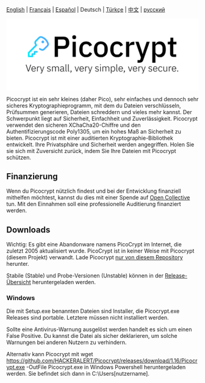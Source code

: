 <p><a href="https://github.com/HACKERALERT/Picocrypt">English</a> | <a href="/translations/french.md">Français</a> | <a href="/translations/spanish.md">Español</a> | Deutsch | <a href="/translations/turkish.md">Türkçe</a> | <a href="/translations/chinese.md">中文</a> | <a href="/translations/russian.md">русский</a></p>
<p align="center"><img align="center" src="/images/Picocrypt.svg" width="512" alt="Picocrypt"></p>

Picocrypt ist ein sehr kleines (daher Pico), sehr einfaches und dennoch sehr sicheres Kryptographieprogramm, mit dem du Dateien verschlüsseln, Prüfsummen generieren, Dateien schreddern und vieles mehr kannst. Der Schwerpunkt liegt auf Sicherheit, Einfachheit und Zuverlässigkeit. Picocrypt verwendet den sicheren XChaCha20-Chiffre und den Authentifizierungscode Poly1305, um ein hohes Maß an Sicherheit zu bieten. Picocrypt ist mit einer auditierten Kryptographie-Bibliothek entwickelt. Ihre Privatsphäre und Sicherheit werden angegriffen. Holen Sie sie sich mit Zuversicht zurück, indem Sie Ihre Dateien mit Picocrypt schützen.

## Finanzierung
Wenn du Picocrypt nützlich findest und bei der Entwicklung finanziell mithelfen möchtest, kannst du dies mit einer Spende auf [Open Collective](https://opencollective.com/picocrypt) tun. Mit den Einnahmen soll eine professionelle Auditierung finanziert werden.

## Downloads
Wichtig: Es gibt eine Abandonware namens PicoCrypt im Internet, die zuletzt 2005 aktualisiert wurde. PicoCrypt ist in keiner Weise mit Picocrypt (diesem Projekt) verwandt. Lade Picocrypt [nur von diesem Repository](https://github.com/HACKERALERT/Picocrypt/releases) herunter.

Stabile (Stable) und Probe-Versionen (Unstable) können in der [Release-Übersicht](https://github.com/HACKERALERT/Picocrypt/releases) heruntergeladen werden. 

### Windows
Die mit Setup.exe benannten Dateien sind Installer, die Picocrypt.exe Releases sind portable. Letztere müssen nicht installiert werden.

Sollte eine Antivirus-Warnung ausgelöst werden handelt es sich um einen False Positive. Du kannst die Datei als sicher deklarieren, um solche Warnungen bei anderen Nutzern zu verhindern.

Alternativ kann Picocrypt mit wget https://github.com/HACKERALERT/Picocrypt/releases/download/1.16/Picocrypt.exe -OutFile Picocrypt.exe in Windows Powershell heruntergeladen werden. Sie befindet sich dann in C:\Users\[nutzername].
